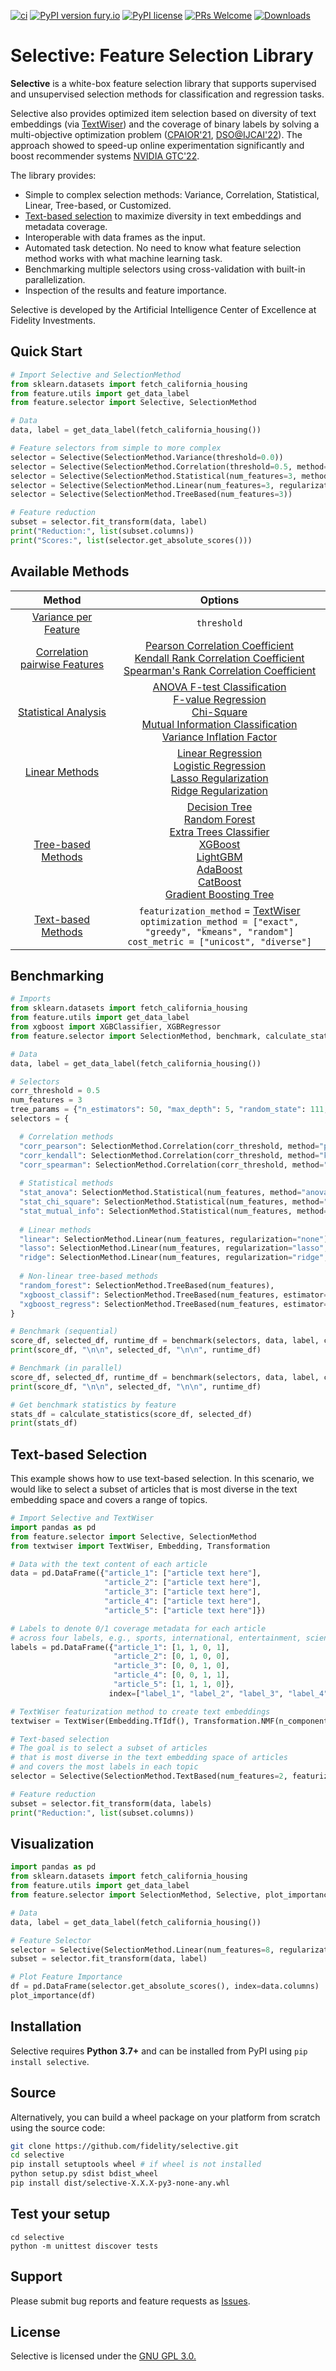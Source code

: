 [![ci](https://github.com/fidelity/selective/actions/workflows/ci.yml/badge.svg?branch=master)](https://github.com/fidelity/selective/actions/workflows/ci.yml) [![PyPI version fury.io](https://badge.fury.io/py/selective.svg)](https://pypi.python.org/pypi/selective/) [![PyPI license](https://img.shields.io/pypi/l/selective.svg)](https://pypi.python.org/pypi/selective/) [![PRs Welcome](https://img.shields.io/badge/PRs-welcome-brightgreen.svg?style=flat-square)](http://makeapullrequest.com) [![Downloads](https://static.pepy.tech/personalized-badge/selective?period=total&units=international_system&left_color=grey&right_color=orange&left_text=Downloads)](https://pepy.tech/project/selective)


# Selective: Feature Selection Library
**Selective** is a white-box feature selection library that supports supervised and unsupervised selection methods for classification and regression tasks. 

Selective also provides optimized item selection based on diversity of text embeddings (via [TextWiser](https://github.com/fidelity/textwiser)) and 
the coverage of binary labels by solving a multi-objective optimization problem ([CPAIOR'21](https://link.springer.com/chapter/10.1007/978-3-030-78230-6_27), [DSO@IJCAI'22](https://arxiv.org/abs/2112.03105)). The approach showed to speed-up online experimentation significantly and boost recommender systems [NVIDIA GTC'22](https://www.youtube.com/watch?v=_v-B2nRy79w).  

The library provides:

* Simple to complex selection methods: Variance, Correlation, Statistical, Linear, Tree-based, or Customized.
* [Text-based selection](#text-based-selection) to maximize diversity in text embeddings and metadata coverage.
* Interoperable with data frames as the input.
* Automated task detection. No need to know what feature selection method works with what machine learning task.
* Benchmarking multiple selectors using cross-validation with built-in parallelization.
* Inspection of the results and feature importance. 

Selective is developed by the Artificial Intelligence Center of Excellence at Fidelity Investments.

## Quick Start
```python
# Import Selective and SelectionMethod
from sklearn.datasets import fetch_california_housing
from feature.utils import get_data_label
from feature.selector import Selective, SelectionMethod

# Data
data, label = get_data_label(fetch_california_housing())

# Feature selectors from simple to more complex
selector = Selective(SelectionMethod.Variance(threshold=0.0))
selector = Selective(SelectionMethod.Correlation(threshold=0.5, method="pearson"))
selector = Selective(SelectionMethod.Statistical(num_features=3, method="anova"))
selector = Selective(SelectionMethod.Linear(num_features=3, regularization="none"))
selector = Selective(SelectionMethod.TreeBased(num_features=3))

# Feature reduction
subset = selector.fit_transform(data, label)
print("Reduction:", list(subset.columns))
print("Scores:", list(selector.get_absolute_scores()))
```


## Available Methods

|                                                           Method                                                           |                                                                                                                                                                                                                                                                                                                                                                                                                                        Options                                                                                                                                                                                                                                                                                                                                                                                                                                         |
|:--------------------------------------------------------------------------------------------------------------------------:|:--------------------------------------------------------------------------------------------------------------------------------------------------------------------------------------------------------------------------------------------------------------------------------------------------------------------------------------------------------------------------------------------------------------------------------------------------------------------------------------------------------------------------------------------------------------------------------------------------------------------------------------------------------------------------------------------------------------------------------------------------------------------------------------------------------------------------------------------------------------------------------------:|
| [Variance per Feature](https://scikit-learn.org/stable/modules/generated/sklearn.feature_selection.VarianceThreshold.html) |                                                                                                                                                                                                                                                                                                                                                                                                                                      `threshold`                                                                                                                                                                                                                                                                                                                                                                                                                                       |
|   [Correlation pairwise Features](https://pandas.pydata.org/pandas-docs/stable/reference/api/pandas.DataFrame.corr.html)   |                                                                                                                                                                                                                                                                     [Pearson Correlation Coefficient](https://en.wikipedia.org/wiki/Pearson_correlation_coefficient) <br> [Kendall Rank Correlation Coefficient](https://en.wikipedia.org/wiki/Kendall_rank_correlation_coefficient) <br> [Spearman's Rank Correlation Coefficient](https://en.wikipedia.org/wiki/Spearman%27s_rank_correlation_coefficient) <br>                                                                                                                                                                                                                                                                      |
|    [Statistical Analysis](https://scikit-learn.org/stable/modules/feature_selection.html#univariate-feature-selection)     |                                                                                                             [ANOVA F-test Classification](https://scikit-learn.org/stable/modules/generated/sklearn.feature_selection.f_classif.html) <br> [F-value Regression](https://scikit-learn.org/stable/modules/generated/sklearn.feature_selection.f_regression.html) <br> [Chi-Square](https://scikit-learn.org/stable/modules/generated/sklearn.feature_selection.chi2.html) <br> [Mutual Information Classification](https://scikit-learn.org/stable/modules/generated/sklearn.feature_selection.mutual_info_classif.html) <br> [Variance Inflation Factor](https://www.statsmodels.org/stable/generated/statsmodels.stats.outliers_influence.variance_inflation_factor.html)                                                                                                              |
|                             [Linear Methods](https://en.wikipedia.org/wiki/Linear_regression)                              |                                                                                                   [Linear Regression](https://scikit-learn.org/stable/modules/generated/sklearn.linear_model.LinearRegression.html?highlight=linear%20regression#sklearn.linear_model.LinearRegression) <br> [Logistic Regression](https://scikit-learn.org/stable/modules/generated/sklearn.linear_model.LogisticRegression.html?highlight=logistic%20regression#sklearn.linear_model.LogisticRegression) <br> [Lasso Regularization](https://scikit-learn.org/stable/modules/generated/sklearn.linear_model.Lasso.html#sklearn.linear_model.Lasso) <br> [Ridge Regularization](https://scikit-learn.org/stable/modules/generated/sklearn.linear_model.Ridge.html#sklearn.linear_model.Ridge) <br>                                                                                                    |
|                          [Tree-based Methods](https://scikit-learn.org/stable/modules/tree.html)                           | [Decision Tree](https://scikit-learn.org/stable/modules/generated/sklearn.tree.DecisionTreeClassifier.html#sklearn.tree.DecisionTreeClassifier) <br> [Random Forest](https://scikit-learn.org/stable/modules/generated/sklearn.ensemble.RandomForestClassifier.html?highlight=random%20forest#sklearn.ensemble.RandomForestClassifier) <br> [Extra Trees Classifier](https://scikit-learn.org/stable/modules/generated/sklearn.ensemble.ExtraTreesClassifier.html) <br> [XGBoost](https://xgboost.readthedocs.io/en/latest/) <br> [LightGBM](https://lightgbm.readthedocs.io/en/latest/) <br> [AdaBoost](https://scikit-learn.org/stable/modules/generated/sklearn.ensemble.AdaBoostClassifier.html) <br> [CatBoost](https://github.com/catboost)<br> [Gradient Boosting Tree](http://scikit-learn.org/stable/modules/generated/sklearn.ensemble.GradientBoostingClassifier.html) <br> |
|  [Text-based Methods](https://link.springer.com/chapter/10.1007/978-3-030-78230-6_27)  |                                                                                                                                                                                                                                                                                                                                              `featurization_method` = [TextWiser](https://github.com/fidelity/textwiser) <br> `optimization_method = ["exact", "greedy", "kmeans", "random"]` <br> `cost_metric = ["unicost", "diverse"]`                                                                                                                                                                                                                                                                                                                                              |



## Benchmarking

```python
# Imports
from sklearn.datasets import fetch_california_housing
from feature.utils import get_data_label
from xgboost import XGBClassifier, XGBRegressor
from feature.selector import SelectionMethod, benchmark, calculate_statistics

# Data
data, label = get_data_label(fetch_california_housing())

# Selectors
corr_threshold = 0.5
num_features = 3
tree_params = {"n_estimators": 50, "max_depth": 5, "random_state": 111, "n_jobs": 4}
selectors = {

  # Correlation methods
  "corr_pearson": SelectionMethod.Correlation(corr_threshold, method="pearson"),
  "corr_kendall": SelectionMethod.Correlation(corr_threshold, method="kendall"),
  "corr_spearman": SelectionMethod.Correlation(corr_threshold, method="spearman"),
  
  # Statistical methods
  "stat_anova": SelectionMethod.Statistical(num_features, method="anova"),
  "stat_chi_square": SelectionMethod.Statistical(num_features, method="chi_square"),
  "stat_mutual_info": SelectionMethod.Statistical(num_features, method="mutual_info"),
  
  # Linear methods
  "linear": SelectionMethod.Linear(num_features, regularization="none"),
  "lasso": SelectionMethod.Linear(num_features, regularization="lasso", alpha=1000),
  "ridge": SelectionMethod.Linear(num_features, regularization="ridge", alpha=1000),
  
  # Non-linear tree-based methods
  "random_forest": SelectionMethod.TreeBased(num_features),
  "xgboost_classif": SelectionMethod.TreeBased(num_features, estimator=XGBClassifier(**tree_params)),
  "xgboost_regress": SelectionMethod.TreeBased(num_features, estimator=XGBRegressor(**tree_params))
}

# Benchmark (sequential)
score_df, selected_df, runtime_df = benchmark(selectors, data, label, cv=5)
print(score_df, "\n\n", selected_df, "\n\n", runtime_df)

# Benchmark (in parallel)
score_df, selected_df, runtime_df = benchmark(selectors, data, label, cv=5, n_jobs=4)
print(score_df, "\n\n", selected_df, "\n\n", runtime_df)

# Get benchmark statistics by feature
stats_df = calculate_statistics(score_df, selected_df)
print(stats_df)
```

## Text-based Selection
This example shows how to use text-based selection. In this scenario, we would like to select a subset of articles that is most diverse in the text embedding space and covers a range of topics. 

```python
# Import Selective and TextWiser
import pandas as pd
from feature.selector import Selective, SelectionMethod
from textwiser import TextWiser, Embedding, Transformation

# Data with the text content of each article
data = pd.DataFrame({"article_1": ["article text here"],
                     "article_2": ["article text here"],
                     "article_3": ["article text here"],
                     "article_4": ["article text here"],
                     "article_5": ["article text here"]})

# Labels to denote 0/1 coverage metadata for each article 
# across four labels, e.g., sports, international, entertainment, science    
labels = pd.DataFrame({"article_1": [1, 1, 0, 1],
                       "article_2": [0, 1, 0, 0],
                       "article_3": [0, 0, 1, 0],
                       "article_4": [0, 0, 1, 1],
                       "article_5": [1, 1, 1, 0]},
                      index=["label_1", "label_2", "label_3", "label_4"])

# TextWiser featurization method to create text embeddings
textwiser = TextWiser(Embedding.TfIdf(), Transformation.NMF(n_components=20))

# Text-based selection
# The goal is to select a subset of articles 
# that is most diverse in the text embedding space of articles
# and covers the most labels in each topic
selector = Selective(SelectionMethod.TextBased(num_features=2, featurization_method=textwiser))

# Feature reduction
subset = selector.fit_transform(data, labels)
print("Reduction:", list(subset.columns))
```

## Visualization

```python
import pandas as pd
from sklearn.datasets import fetch_california_housing
from feature.utils import get_data_label
from feature.selector import SelectionMethod, Selective, plot_importance

# Data
data, label = get_data_label(fetch_california_housing())

# Feature Selector
selector = Selective(SelectionMethod.Linear(num_features=8, regularization="none"))
subset = selector.fit_transform(data, label)

# Plot Feature Importance
df = pd.DataFrame(selector.get_absolute_scores(), index=data.columns)
plot_importance(df)
```

## Installation

Selective requires **Python 3.7+** and can be installed from PyPI using ``pip install selective``.

## Source 

Alternatively, you can build a wheel package on your platform from scratch using the source code:

```bash
git clone https://github.com/fidelity/selective.git
cd selective
pip install setuptools wheel # if wheel is not installed
python setup.py sdist bdist_wheel
pip install dist/selective-X.X.X-py3-none-any.whl
```

## Test your setup

```
cd selective
python -m unittest discover tests
```

## Support

Please submit bug reports and feature requests as [Issues](https://github.com/fidelity/selective/issues).

## License
Selective is licensed under the [GNU GPL 3.0.](https://github.com/fidelity/selective/blob/master/LICENSE)
